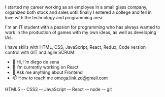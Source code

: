I started my career working as an employee in a small glass company, organized both stock and sales until finally I entered a college and fell in love with the technology and programming area

I'm an IT student with a passion for programming who has always wanted to work in the production of games with my own ideas, as well as developing IAs.

I have skills with HTML, CSS, JavaScript, React, Redux, Code version control with GIT and agile SCRUM

- 👋 Hi, I’m diego de sena
- 🌱 I’m currently working on React 
- 💞️ Ask me anything about Frontend
- 📫 How to reach me omega.link.zd@gmail.com


HTML5 -- CSS3 -- JavaScript -- React -- node -- git

